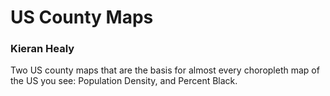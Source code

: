 # US County Maps
### Kieran Healy

Two US county maps that are the basis for almost every choropleth map of the US you see: Population Density, and Percent Black.

